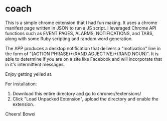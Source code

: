 # coach
This is a simple chrome extension that I had fun making. It uses a chrome manifest page written in JSON to run a JS script. I leveraged Chrome API functions such as EVENT PAGES, ALARMS, NOTIFICATIONS, and TABS, along with some Ruby scripting and random word generation. 

The APP produces a desktop notification that delivers a "motivation" line in the form of "(ACTION PHRASE)+(RAND ADJECTIVE)+(RAND NOUN)". It is able to determine if you are on a site like Facebook and will incorporate that in it's intermittent messages. 

Enjoy getting yelled at. 


For Installation:

1) Download this entire directory and go to chrome://extensions/
2) Click "Load Unpacked Extension", upload the directory and enable the extension.


Cheers!
Bowei
